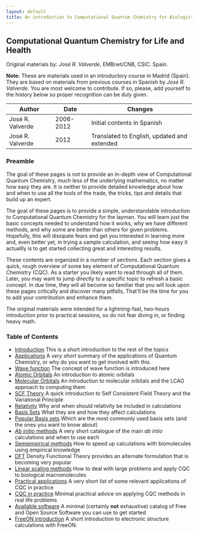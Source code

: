 ```yaml
---
layout: default
title: An introduction to Computational Quantum Chemistry for Biologists
---
```


Computational Quantum Chemistry for Life and Health
---------------------------------------------------

Original materials by: *José R. Valverde*, EMBnet/CNB, CSIC. Spain.

**Note:** These are materials used in an introductory course in Madrid
(Spain). They are based on materials from previous courses in Spanish by
*José R. Valverde*. You are most welcome to contribute. If so, please, add
yourself to the history below so proper recognition can be duly given.

|Author|Date|Changes|
|------|----|-------|
|José R. Valverde|2006-2012|Initial contents in Spanish|
|José R. Valverde|2012|Translated to English, updated and extended|

### Preamble

The goal of these pages is not to provide an in-depth view of Computational
Quantum Chemistry, much less of the underlying mathematics, no matter how easy
they are. It is neither to provide detailed knowledge about how and when to
use all the tools of the trade, the tricks, tips and details that build up an
expert.

The goal of these pages is to provide a simple, understandable introduction to
Computational Quantum Chemistry for the layman. You will learn just the basic
concepts needed to understand how it works, why we have different methods, and
why some are better than others for given problems. Hopefully, this will
dissipate fears and get you interested in learning more and, even better yet,
in trying a sample calculation, and seeing how easy it actuallly is to get
started collecting great and interesting results.

These contents are organized in a number of sections. Each section gives a
quick, rough overview of some key element of Computational Quantum Chemistry
(CQC). As a starter you likely want to read through all of them. Later, you
may want to jump directly to a specific topic to refresh a basic concept. In
due time, they will all become so familiar that you will look upon these pages
critically and discover many pitfalls, That'll be the time for you to add your
contribution and enhance them.

The original materials were intended for a lightning-fast, two-hours
introduction prior to practical sessions, so do not fear diving in, or finding
heavy math.

### Table of Contents

-   [Introduction](ICQCB_Introduction "wikilink") This is a short introduction
    to the rest of the topics
-   [Applications](ICQCB_Applications "wikilink") A *very short* summary of
    the applications of Quantum Chemistry, or why do you want to get involved
    with this.
-   [Wave function](ICQCB_Wavefunction "wikilink") The concept of wave
    function is introduced here
-   [Atomic Orbitals](ICQCB_Orbitals "wikilink") An introduction to atomic
    orbitals
-   [Molecular Orbitals](ICQCB_Molecular_Orbitals "wikilink") An introduction
    to molecular orbitals and the LCAO approach to computing them
-   [SCF Theory](ICQCB_SCF_Theory "wikilink") A quick introduction to Self
    Consistent Field Theory and the Variational Principle
-   [Relativity](ICQCB_Relativity "wikilink") Why and when should relativity
    be included in calculations
-   [Basis Sets](ICQCB_Basis_Sets "wikilink") What they are and how they
    affect calculations
-   [Popular Basis sets](ICQCB_Popular_Basis_Sets "wikilink") Which are the
    most commonly used basis sets (and the ones you want to know about)
-   [*Ab initio* methods](ICQCB_Ab_initio_methods "wikilink") A very short
    catalogue of the main *ab intio* calculations and when to use each
-   [Semiempirical methods](ICQCB_Semiempirical_methods "wikilink") How to
    speed up calculations with biomolecules using empirical knowledge
-   [DFT](ICQCB_DFT "wikilink") Density Functional Theory provides an
    alternate formulation that is becoming very popular
-   [Linear scaling methods](ICQCB_Linear_Scaling "wikilink") How to deal with
    large problems and apply CQC to biological macromolecules
-   [Practical applications](ICQCB_Practical_Applications "wikilink") A very
    short list of some relevant applications of CQC in practice
-   [CQC in practice](ICQCB_CQC_in_practice "wikilink") Minimal practical
    advice on applying CQC methods in real life problems
-   [Available software](ICQCB_Available_software "wikilink") A minimal
    (certainly **not** exhaustive) catalog of Free and Open Source Software
    you can use to get started
-   [FreeON introduction](ICQCB_FreeON_intro "wikilink") A short introduction
    to electronic structure calculations with FreeON.
